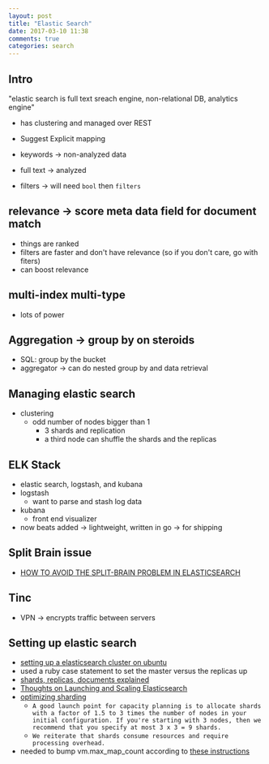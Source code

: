 ```yaml
---
layout: post
title: "Elastic Search"
date: 2017-03-10 11:38
comments: true
categories: search
---
```


## Intro
"elastic search is full text sreach engine, non-relational DB, analytics engine"

  - has clustering and managed over REST
  - Suggest Explicit mapping

  - keywords -> non-analyzed data
  - full text -> analyzed

  - filters -> will need `bool` then `filters`

## relevance -> score meta data field for document match
  - things are ranked
  - filters are faster and don't have relevance (so if you don't care, go with fiters)
  - can boost relevance

## multi-index multi-type
  - lots of power

## Aggregation -> group by on steroids
  - SQL: group by the bucket
  - aggregator -> can do nested group by and data retrieval

## Managing elastic search
  - clustering
    - odd number of nodes bigger than 1
      - 3 shards and replication
      - a third node can shuffle the shards and the replicas

## ELK Stack
  - elastic search, logstash, and kubana
  - logstash
    - want to parse and stash log data
  - kubana
    - front end visualizer
  - now beats added -> lightweight, written in go -> for shipping

## Split Brain issue
  - [HOW TO AVOID THE SPLIT-BRAIN PROBLEM IN ELASTICSEARCH](http://blog.trifork.com/2013/10/24/how-to-avoid-the-split-brain-problem-in-elasticsearch/)

## Tinc
  - VPN -> encrypts traffic between servers

## Setting up elastic search
  - [setting up a elasticsearch cluster on ubuntu](https://www.digitalocean.com/community/tutorials/how-to-install-and-configure-elasticsearch-on-ubuntu-16-04)
  - used a ruby case statement to set the master versus the replicas up
  - [shards, replicas, documents explained](https://www.elastic.co/guide/en/elasticsearch/reference/current/_basic_concepts.html)
  - [Thoughts on Launching and Scaling Elasticsearch](https://qbox.io/blog/launching-and-scaling-elasticsearch)
  - [optimizing sharding](https://qbox.io/blog/optimizing-elasticsearch-how-many-shards-per-index)
    - `A good launch point for capacity planning is to allocate shards with a factor of 1.5 to 3 times the number of nodes in your initial configuration. If you're starting with 3 nodes, then we recommend that you specify at most 3 x 3 = 9 shards.`
    - `We reiterate that shards consume resources and require processing overhead.`
  - needed to bump vm.max_map_count according to [these instructions](https://www.elastic.co/guide/en/elasticsearch/reference/current/vm-max-map-count.html)

